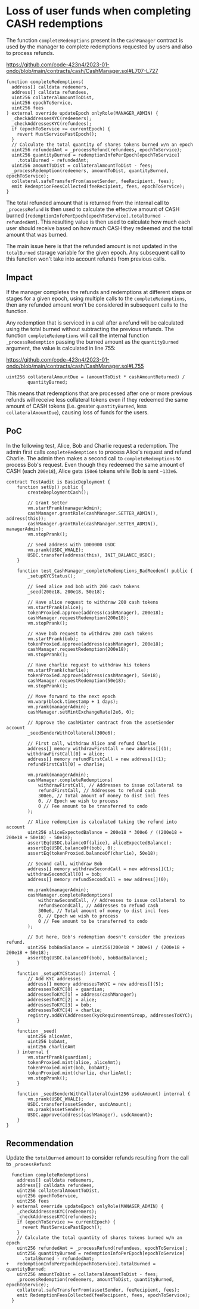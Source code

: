 # Loss of user funds when completing CASH redemptions

The function `completeRedemptions` present in the `CashManager` contract is used by the manager to complete redemptions requested by users and also to process refunds. 

https://github.com/code-423n4/2023-01-ondo/blob/main/contracts/cash/CashManager.sol#L707-L727

```solidity
function completeRedemptions(
  address[] calldata redeemers,
  address[] calldata refundees,
  uint256 collateralAmountToDist,
  uint256 epochToService,
  uint256 fees
) external override updateEpoch onlyRole(MANAGER_ADMIN) {
  _checkAddressesKYC(redeemers);
  _checkAddressesKYC(refundees);
  if (epochToService >= currentEpoch) {
    revert MustServicePastEpoch();
  }
  // Calculate the total quantity of shares tokens burned w/n an epoch
  uint256 refundedAmt = _processRefund(refundees, epochToService);
  uint256 quantityBurned = redemptionInfoPerEpoch[epochToService]
    .totalBurned - refundedAmt;
  uint256 amountToDist = collateralAmountToDist - fees;
  _processRedemption(redeemers, amountToDist, quantityBurned, epochToService);
  collateral.safeTransferFrom(assetSender, feeRecipient, fees);
  emit RedemptionFeesCollected(feeRecipient, fees, epochToService);
}
```

The total refunded amount that is returned from the internal call to `_processRefund` is then used to calculate the effective amount of CASH burned (`redemptionInfoPerEpoch[epochToService].totalBurned - refundedAmt`). This resulting value is then used to calculate how much each user should receive based on how much CASH they redeemed and the total amount that was burned. 

The main issue here is that the refunded amount is not updated in the `totalBurned` storage variable for the given epoch. Any subsequent call to this function won't take into account refunds from previous calls.

## Impact

If the manager completes the refunds and redemptions at different steps or stages for a given epoch, using multiple calls to the `completeRedemptions`, then any refunded amount won't be considered in subsequent calls to the function.

Any redemption that is serviced in a call after a refund will be calculated using the total burned without subtracting the previous refunds. The function `completeRedemptions` will call the internal function `_processRedemption` passing the burned amount as the `quantityBurned` argument, the value is calculated in line 755:

https://github.com/code-423n4/2023-01-ondo/blob/main/contracts/cash/CashManager.sol#L755

```solidity
uint256 collateralAmountDue = (amountToDist * cashAmountReturned) /
        quantityBurned;
```

This means that redemptions that are processed after one or more previous refunds will receive less collateral tokens even if they redeemed the same amount of CASH tokens (i.e. greater `quantityBurned`, less `collateralAmountDue`), causing loss of funds for the users.

## PoC

In the following test, Alice, Bob and Charlie request a redemption. The admin first calls `completeRedemptions` to process Alice's request and refund Charlie. The admin then makes a second call to `completeRedemptions` to process Bob's request. Even though they redeemed the same amount of CASH (each `200e18`), Alice gets `150e6` tokens while Bob is sent `~133e6`.

```solidity
contract TestAudit is BasicDeployment {
    function setUp() public {
        createDeploymentCash();

        // Grant Setter
        vm.startPrank(managerAdmin);
        cashManager.grantRole(cashManager.SETTER_ADMIN(), address(this));
        cashManager.grantRole(cashManager.SETTER_ADMIN(), managerAdmin);
        vm.stopPrank();

        // Seed address with 1000000 USDC
        vm.prank(USDC_WHALE);
        USDC.transfer(address(this), INIT_BALANCE_USDC);
    }

    function test_CashManager_completeRedemptions_BadReedem() public {
        _setupKYCStatus();

        // Seed alice and bob with 200 cash tokens
        _seed(200e18, 200e18, 50e18);

        // Have alice request to withdraw 200 cash tokens
        vm.startPrank(alice);
        tokenProxied.approve(address(cashManager), 200e18);
        cashManager.requestRedemption(200e18);
        vm.stopPrank();

        // Have bob request to withdraw 200 cash tokens
        vm.startPrank(bob);
        tokenProxied.approve(address(cashManager), 200e18);
        cashManager.requestRedemption(200e18);
        vm.stopPrank();

        // Have charlie request to withdraw his tokens
        vm.startPrank(charlie);
        tokenProxied.approve(address(cashManager), 50e18);
        cashManager.requestRedemption(50e18);
        vm.stopPrank();

        // Move forward to the next epoch
        vm.warp(block.timestamp + 1 days);
        vm.prank(managerAdmin);
        cashManager.setMintExchangeRate(2e6, 0);

        // Approve the cashMinter contract from the assetSender account
        _seedSenderWithCollateral(300e6);

        // First call, withdraw Alice and refund Charlie
        address[] memory withdrawFirstCall = new address[](1);
        withdrawFirstCall[0] = alice;
        address[] memory refundFirstCall = new address[](1);
        refundFirstCall[0] = charlie;

        vm.prank(managerAdmin);
        cashManager.completeRedemptions(
            withdrawFirstCall, // Addresses to issue collateral to
            refundFirstCall, // Addresses to refund cash
            300e6, // Total amount of money to dist incl fees
            0, // Epoch we wish to process
            0 // Fee amount to be transferred to ondo
        );

        // Alice redemption is calculated taking the refund into account
        uint256 aliceExpectedBalance = 200e18 * 300e6 / ((200e18 + 200e18 + 50e18) - 50e18);
        assertEq(USDC.balanceOf(alice), aliceExpectedBalance);
        assertEq(USDC.balanceOf(bob), 0);
        assertEq(tokenProxied.balanceOf(charlie), 50e18);

        // Second call, withdraw Bob
        address[] memory withdrawSecondCall = new address[](1);
        withdrawSecondCall[0] = bob;
        address[] memory refundSecondCall = new address[](0);

        vm.prank(managerAdmin);
        cashManager.completeRedemptions(
            withdrawSecondCall, // Addresses to issue collateral to
            refundSecondCall, // Addresses to refund cash
            300e6, // Total amount of money to dist incl fees
            0, // Epoch we wish to process
            0 // Fee amount to be transferred to ondo
        );

        // But here, Bob's redemption doesn't consider the previous refund.
        uint256 bobBadBalance = uint256(200e18 * 300e6) / (200e18 + 200e18 + 50e18);
        assertEq(USDC.balanceOf(bob), bobBadBalance);
    }

    function _setupKYCStatus() internal {
        // Add KYC addresses
        address[] memory addressesToKYC = new address[](5);
        addressesToKYC[0] = guardian;
        addressesToKYC[1] = address(cashManager);
        addressesToKYC[2] = alice;
        addressesToKYC[3] = bob;
        addressesToKYC[4] = charlie;
        registry.addKYCAddresses(kycRequirementGroup, addressesToKYC);
    }

    function _seed(
        uint256 aliceAmt,
        uint256 bobAmt,
        uint256 charlieAmt
    ) internal {
        vm.startPrank(guardian);
        tokenProxied.mint(alice, aliceAmt);
        tokenProxied.mint(bob, bobAmt);
        tokenProxied.mint(charlie, charlieAmt);
        vm.stopPrank();
    }

    function _seedSenderWithCollateral(uint256 usdcAmount) internal {
        vm.prank(USDC_WHALE);
        USDC.transfer(assetSender, usdcAmount);
        vm.prank(assetSender);
        USDC.approve(address(cashManager), usdcAmount);
    }
}
```

## Recommendation

Update the `totalBurned` amount to consider refunds resulting from the call to `_processRefund`:

```solidity
  function completeRedemptions(
    address[] calldata redeemers,
    address[] calldata refundees,
    uint256 collateralAmountToDist,
    uint256 epochToService,
    uint256 fees
  ) external override updateEpoch onlyRole(MANAGER_ADMIN) {
    _checkAddressesKYC(redeemers);
    _checkAddressesKYC(refundees);
    if (epochToService >= currentEpoch) {
      revert MustServicePastEpoch();
    }
    // Calculate the total quantity of shares tokens burned w/n an epoch
    uint256 refundedAmt = _processRefund(refundees, epochToService);
    uint256 quantityBurned = redemptionInfoPerEpoch[epochToService]
      .totalBurned - refundedAmt;
+   redemptionInfoPerEpoch[epochToService].totalBurned = quantityBurned;
    uint256 amountToDist = collateralAmountToDist - fees;
    _processRedemption(redeemers, amountToDist, quantityBurned, epochToService);
    collateral.safeTransferFrom(assetSender, feeRecipient, fees);
    emit RedemptionFeesCollected(feeRecipient, fees, epochToService);
  }
```
